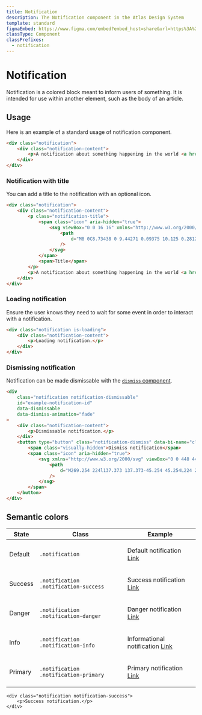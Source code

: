 ```yaml
---
title: Notification
description: The Notification component in the Atlas Design System
template: standard
figmaEmbed: https://www.figma.com/embed?embed_host=share&url=https%3A%2F%2Fwww.figma.com%2Ffile%2FuVA2amRR71yJZ0GS6RI6zL%2F%25F0%259F%258C%259E-Atlas-Design-Library%3Fnode-id%3D1002%253A7106%26t%3DWU64bU98uaT1nU7A-1
classType: Component
classPrefixes:
  - notification
---
```


# Notification

Notification is a colored block meant to inform users of something. It is intended for use within another element, such as the body of an article.

## Usage

Here is an example of a standard usage of notification component.

```html
<div class="notification">
	<div class="notification-content">
		<p>A notification about something happening in the world <a href="#">Link</a></p>
	</div>
</div>
```

### Notification with title

You can add a title to the notification with an optional icon.

```html
<div class="notification">
	<div class="notification-content">
		<p class="notification-title">
			<span class="icon" aria-hidden="true">
				<svg viewBox="0 0 16 16" xmlns="http://www.w3.org/2000/svg" class="fill-current-color">
					<path
						d="M8 0C8.73438 0 9.44271 0.09375 10.125 0.28125C10.8073 0.46875 11.4427 0.739583 12.0312 1.09375C12.6198 1.44792 13.1589 1.86458 13.6484 2.34375C14.138 2.82292 14.5573 3.36198 14.9062 3.96094C15.2552 4.5599 15.5234 5.19792 15.7109 5.875C15.8984 6.55208 15.9948 7.26042 16 8C16 8.73438 15.9062 9.44271 15.7188 10.125C15.5312 10.8073 15.2604 11.4427 14.9062 12.0312C14.5521 12.6198 14.1354 13.1589 13.6562 13.6484C13.1771 14.138 12.638 14.5573 12.0391 14.9062C11.4401 15.2552 10.8021 15.5234 10.125 15.7109C9.44792 15.8984 8.73958 15.9948 8 16C7.26562 16 6.55729 15.9062 5.875 15.7188C5.19271 15.5312 4.55729 15.2604 3.96875 14.9062C3.38021 14.5521 2.84115 14.1354 2.35156 13.6562C1.86198 13.1771 1.44271 12.638 1.09375 12.0391C0.744792 11.4401 0.476562 10.8021 0.289062 10.125C0.101562 9.44792 0.00520833 8.73958 0 8C0 7.26562 0.09375 6.55729 0.28125 5.875C0.46875 5.19271 0.739583 4.55729 1.09375 3.96875C1.44792 3.38021 1.86458 2.84115 2.34375 2.35156C2.82292 1.86198 3.36198 1.44271 3.96094 1.09375C4.5599 0.744792 5.19792 0.476562 5.875 0.289062C6.55208 0.101562 7.26042 0.00520833 8 0ZM9 12V10H7V12H9ZM9 9V4H7V9H9Z"
					/>
				</svg>
			</span>
			<span>Title</span>
		</p>
		<p>A notification about something happening in the world <a href="#">Link</a></p>
	</div>
</div>
```

### Loading notification

Ensure the user knows they need to wait for some event in order to interact with a notification.

```html
<div class="notification is-loading">
	<div class="notification-content">
		<p>Loading notification.</p>
	</div>
</div>
```

### Dismissing notification

Notification can be made dismissable with the [`dismiss` component](./dismiss.md).

```html
<div
	class="notification notification-dismissable"
	id="example-notification-id"
	data-dismissable
	data-dismiss-animation="fade"
>
	<div class="notification-content">
		<p>Dismissable notification.</p>
	</div>
	<button type="button" class="notification-dismiss" data-bi-name="close" data-dismiss>
		<span class="visually-hidden">Dismiss notification</span>
		<span class="icon" aria-hidden="true">
			<svg xmlns="http://www.w3.org/2000/svg" viewBox="0 0 448 448" class="fill-current-color">
				<path
					d="M269.254 224l137.373 137.373-45.254 45.254L224 269.254 86.627 406.627l-45.255-45.254L178.746 224 41.373 86.627l45.255-45.255L224 178.746 361.373 41.373l45.254 45.255L269.254 224z"
				/>
			</svg>
		</span>
	</button>
</div>
```

## Semantic colors

| State   | Class                                 | Example                                                                                                                                                                  |
| ------- | ------------------------------------- | ------------------------------------------------------------------------------------------------------------------------------------------------------------------------ |
| Default | `.notification`                       | <div class="notification"><div class="notification-content"><p class="margin-top-none">Default notification <a href="#">Link</a></p></div></div>                         |
| Success | `.notification .notification-success` | <div class="notification notification-success"><div class="notification-content"><p class="margin-top-none">Success notification <a href="#">Link</a></p></div></div>    |
| Danger  | `.notification .notification-danger`  | <div class="notification notification-danger"><div class="notification-content"><p class="margin-top-none">Danger notification <a href="#">Link</a></p></div></div>      |
| Info    | `.notification .notification-info`    | <div class="notification notification-info"><div class="notification-content"><p class="margin-top-none">Informational notification <a href="#">Link</a></p></div></div> |
| Primary | `.notification .notification-primary` | <div class="notification notification-primary"><div class="notification-content"><p class="margin-top-none">Primary notification <a href="#">Link</a></p></div></div>    |

```abut-html
<div class="notification notification-success">
	<p>Success notification.</p>
</div>
```
